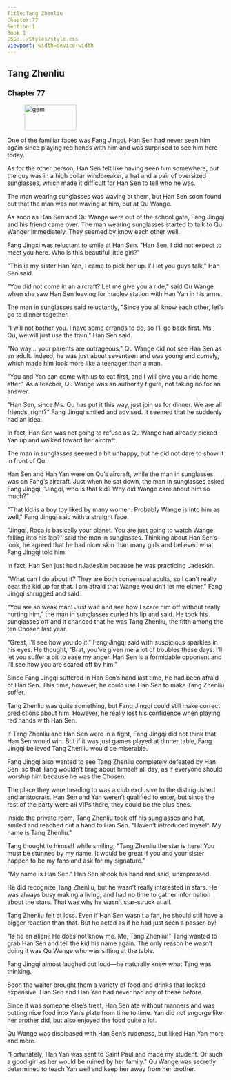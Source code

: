```yaml
---
Title:Tang Zhenliu 
Chapter:77 
Section:1 
Book:1 
CSS:../Styles/style.css 
viewport: width=device-width
---
```

  
## Tang Zhenliu
### Chapter 77
  
<figure>
	<img src="../Images/gem.gif" alt="gem" id="gem" width="120" height="60" />
</figure>
  

  
One of the familiar faces was Fang Jingqi. Han Sen had never seen him again since playing red hands with him and was surprised to see him here today.

As for the other person, Han Sen felt like having seen him somewhere, but the guy was in a high collar windbreaker, a hat and a pair of oversized sunglasses, which made it difficult for Han Sen to tell who he was.

The man wearing sunglasses was waving at them, but Han Sen soon found out that the man was not waving at him, but at Qu Wange.

As soon as Han Sen and Qu Wange were out of the school gate, Fang Jingqi and his friend came over. The man wearing sunglasses started to talk to Qu Wanger immediately. They seemed by know each other well.

Fang Jingxi was reluctant to smile at Han Sen. "Han Sen, I did not expect to meet you here. Who is this beautiful little girl?"

"This is my sister Han Yan, I came to pick her up. I’ll let you guys talk," Han Sen said.

"You did not come in an aircraft? Let me give you a ride," said Qu Wange when she saw Han Sen leaving for maglev station with Han Yan in his arms.

The man in sunglasses said reluctantly, "Since you all know each other, let’s go to dinner together.

"I will not bother you. I have some errands to do, so I’ll go back first. Ms. Qu, we will just use the train," Han Sen said.

"No way… your parents are outrageous." Qu Wange did not see Han Sen as an adult. Indeed, he was just about seventeen and was young and comely, which made him look more like a teenager than a man.

"You and Yan can come with us to eat first, and I will give you a ride home after." As a teacher, Qu Wange was an authority figure, not taking no for an answer.

"Han Sen, since Ms. Qu has put it this way, just join us for dinner. We are all friends, right?" Fang Jingqi smiled and advised. It seemed that he suddenly had an idea.

In fact, Han Sen was not going to refuse as Qu Wange had already picked Yan up and walked toward her aircraft.

The man in sunglasses seemed a bit unhappy, but he did not dare to show it in front of Qu.

Han Sen and Han Yan were on Qu’s aircraft, while the man in sunglasses was on Fang’s aircraft. Just when he sat down, the man in sunglasses asked Fang Jingqi, "Jingqi, who is that kid? Why did Wange care about him so much?"

"That kid is a boy toy liked by many women. Probably Wange is into him as well," Fang Jingqi said with a straight face.

"Jingqi, Roca is basically your planet. You are just going to watch Wange falling into his lap?" said the man in sunglasses. Thinking about Han Sen’s look, he agreed that he had nicer skin than many girls and believed what Fang Jingqi told him.

In fact, Han Sen just had nJadeskin because he was practicing Jadeskin.

"What can I do about it? They are both consensual adults, so I can’t really beat the kid up for that. I am afraid that Wange wouldn’t let me either," Fang Jingqi shrugged and said.

"You are so weak man! Just wait and see how I scare him off without really hurting him," the man in sunglasses curled his lip and said. He took his sunglasses off and it chanced that he was Tang Zhenliu, the fifth among the ten Chosen last year.

"Great, I’ll see how you do it," Fang Jingqi said with suspicious sparkles in his eyes. He thought, "Brat, you’ve given me a lot of troubles these days. I’ll let you suffer a bit to ease my anger. Han Sen is a formidable opponent and I’ll see how you are scared off by him."

Since Fang Jingqi suffered in Han Sen’s hand last time, he had been afraid of Han Sen. This time, however, he could use Han Sen to make Tang Zhenliu suffer.

Tang Zhenliu was quite something, but Fang Jingqi could still make correct predictions about him. However, he really lost his confidence when playing red hands with Han Sen.

If Tang Zhenliu and Han Sen were in a fight, Fang Jingqi did not think that Han Sen would win. But if it was just games played at dinner table, Fang Jingqi believed Tang Zhenliu would be miserable.

Fang Jingqi also wanted to see Tang Zhenliu completely defeated by Han Sen, so that Tang wouldn’t brag about himself all day, as if everyone should worship him because he was the Chosen.

The place they were heading to was a club exclusive to the distinguished and aristocrats. Han Sen and Yan weren’t qualified to enter, but since the rest of the party were all VIPs there, they could be the plus ones.

Inside the private room, Tang Zhenliu took off his sunglasses and hat, smiled and reached out a hand to Han Sen. "Haven’t introduced myself. My name is Tang Zhenliu."

Tang thought to himself while smiling, "Tang Zhenliu the star is here! You must be stunned by my name. It would be great if you and your sister happen to be my fans and ask for my signature."

"My name is Han Sen." Han Sen shook his hand and said, unimpressed.

He did recognize Tang Zhenliu, but he wasn’t really interested in stars. He was always busy making a living, and had no time to gather information about the stars. That was why he wasn’t star-struck at all.

Tang Zhenliu felt at loss. Even if Han Sen wasn’t a fan, he should still have a bigger reaction than that. But he acted as if he had just seen a passer-by!

"Is he an alien? He does not know me. Me, Tang Zhenliu!" Tang wanted to grab Han Sen and tell the kid his name again. The only reason he wasn’t doing it was Qu Wange who was sitting at the table.

Fang Jingqi almost laughed out loud—he naturally knew what Tang was thinking.

Soon the waiter brought them a variety of food and drinks that looked expensive. Han Sen and Han Yan had never had any of these before.

Since it was someone else’s treat, Han Sen ate without manners and was putting nice food into Yan’s plate from time to time. Yan did not engorge like her brother did, but also enjoyed the food quite a lot.

Qu Wange was displeased with Han Sen’s rudeness, but liked Han Yan more and more.

"Fortunately, Han Yan was sent to Saint Paul and made my student. Or such a good girl as her would be ruined by her family." Qu Wange was secretly determined to teach Yan well and keep her away from her brother.